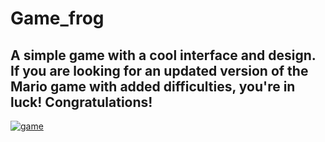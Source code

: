 # Game_frog

## A simple game with a cool interface and design. If you are looking for an updated version of the Mario game with added difficulties, you're in luck! Congratulations!

<a href="https://gifyu.com/image/SVY2R"><img src="https://s9.gifyu.com/images/SVY2R.gif" alt="game" border="0" /></a>
